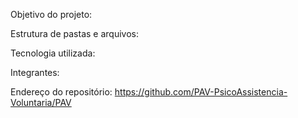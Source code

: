 Objetivo do projeto:

Estrutura de pastas e arquivos:

Tecnologia utilizada: 

Integrantes:

Endereço do repositório: https://github.com/PAV-PsicoAssistencia-Voluntaria/PAV

